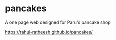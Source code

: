 # pancakes
A one page web designed for Paru's pancake shop

https://rahul-ratheesh.github.io/pancakes/
